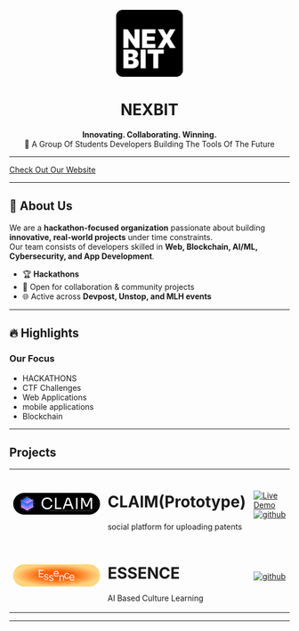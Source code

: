 <!-- Centered Banner -->
<p align="center">
  <img src="../logo.png" width="120"/>
</p>

<h1 align="center">NEXBIT</h1>
<p align="center">
  <b>Innovating. Collaborating. Winning.</b><br>
  🚀 A Group Of Students Developers Building The Tools Of The Future

---

<a href="https://nexbitx.vercel.app">Check Out Our Website</a>

---

## 🌟 About Us
We are a **hackathon-focused organization** passionate about building **innovative, real-world projects** under time constraints.  
Our team consists of developers skilled in **Web, Blockchain, AI/ML, Cybersecurity, and App Development**.  

- 🏆 **Hackathons**  
- 🤝 Open for collaboration & community projects  
- 🌐 Active across **Devpost, Unstop, and MLH events**  

---

## 🔥 Highlights

### **Our Focus**
- HACKATHONS
- CTF Challenges  
- Web Applications
- mobile applications
- Blockchain
---



## Projects
<table>
  <tr>
    <tr>
    <td>
       <img src="../claim-1.svg" >
    </td>
    <td>
     <h1>CLAIM(Prototype)</h1> 
      <p></p>social platform for uploading patents</p>
    </td>
  <td>
     <a href="https://claim-nexbit.vercel.app">
    <img src="https://img.shields.io/badge/Live%20Demo-claim--nexbit.vercel.app-blue?style=for-the-badge" alt="Live Demo">
  </a>
    <a href="https://github.com/NEXBIT-X/CLAIM">
    <img src="https://img.shields.io/badge/GitHub-CLAIM-333?style=for-the-badge&logo=github" alt="github">
  </a>
  </td>
  </tr>
  <tr>
  <td>
      <img src="https://raw.githubusercontent.com/NEXBIT-X/.github/0f17d1fbe153f8480bb6766a28e3e07d7740c791/essence-banner.svg">
  </td>
    <td>
      <h1>ESSENCE</h1>
      <p>AI Based Culture Learning</p>
    </td>
    <td>
      </a>
  <a href="https://github.com/NEXBIT-X/essence-">
    <img src="https://img.shields.io/badge/GitHub-ESSENCE-333?style=for-the-badge&logo=github" alt="github">
  </a>
  </td>
  </tr>
</table>

---


